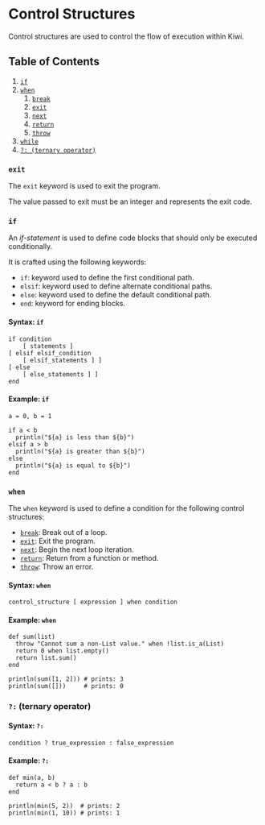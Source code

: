 
# Control Structures

Control structures are used to control the flow of execution within Kiwi. 

## Table of Contents
1. [`if`](#if)
2. [`when`](#when)
    1. [`break`](loops.md#exit-a-loop)
    2. [`exit`](#exit)
    3. [`next`](loops.md#loop-continuation)
    4. [`return`](functions.md#return-value)
    5. [`throw`](error_handling.md#throwing-an-error)
3. [`while`](loops.md#while)
4. [`?: (ternary operator)`](#ternary-operator)

### `exit`

The `exit` keyword is used to exit the program.

The value passed to exit must be an integer and represents the exit code.

### `if`

An *if-statement* is used to define code blocks that should only be executed conditionally. 

It is crafted using the following keywords:

- `if`: keyword used to define the first conditional path. 
- `elsif`: keyword used to define alternate conditional paths.
- `else`: keyword used to define the default conditional path.
- `end`: keyword for ending blocks.

#### Syntax: `if`

```kiwi
if condition
    [ statements ]
[ elsif elsif_condition
    [ elsif_statements ] ]
[ else
    [ else_statements ] ]
end
```

#### Example: `if`
```kiwi
a = 0, b = 1

if a < b
  println("${a} is less than ${b}")
elsif a > b
  println("${a} is greater than ${b}")
else
  println("${a} is equal to ${b}")
end
```

### `when`

The `when` keyword is used to define a condition for the following control structures:

- [`break`](loops.md#exit-a-loop): Break out of a loop.
- [`exit`](#exit): Exit the program.
- [`next`](loops.md#loop-continuation): Begin the next loop iteration.
- [`return`](functions.md#return-value): Return from a function or method.
- [`throw`](error_handling.md#throwing-an-error): Throw an error.

#### Syntax: `when`

```kiwi
control_structure [ expression ] when condition
```

#### Example: `when`

```kiwi
def sum(list)
  throw "Cannot sum a non-List value." when !list.is_a(List)
  return 0 when list.empty()
  return list.sum()
end

println(sum([1, 2])) # prints: 3
println(sum([]))     # prints: 0
```

### `?:` (ternary operator)

#### Syntax: `?:`

```kiwi
condition ? true_expression : false_expression
```

#### Example: `?:`

```kiwi
def min(a, b)
  return a < b ? a : b
end

println(min(5, 2))  # prints: 2
println(min(1, 10)) # prints: 1
```